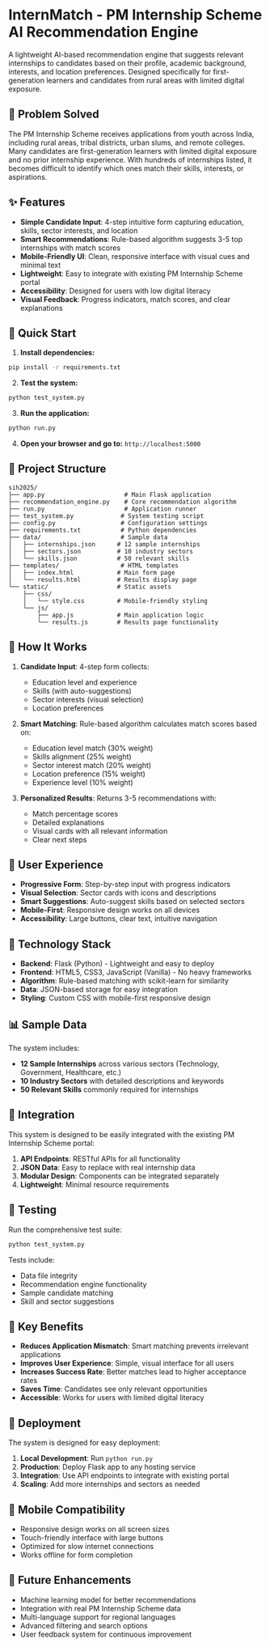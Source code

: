 # InternMatch - PM Internship Scheme AI Recommendation Engine

A lightweight AI-based recommendation engine that suggests relevant internships to candidates based on their profile, academic background, interests, and location preferences. Designed specifically for first-generation learners and candidates from rural areas with limited digital exposure.

## 🎯 Problem Solved

The PM Internship Scheme receives applications from youth across India, including rural areas, tribal districts, urban slums, and remote colleges. Many candidates are first-generation learners with limited digital exposure and no prior internship experience. With hundreds of internships listed, it becomes difficult to identify which ones match their skills, interests, or aspirations.

## ✨ Features

- **Simple Candidate Input**: 4-step intuitive form capturing education, skills, sector interests, and location
- **Smart Recommendations**: Rule-based algorithm suggests 3-5 top internships with match scores
- **Mobile-Friendly UI**: Clean, responsive interface with visual cues and minimal text
- **Lightweight**: Easy to integrate with existing PM Internship Scheme portal
- **Accessibility**: Designed for users with low digital literacy
- **Visual Feedback**: Progress indicators, match scores, and clear explanations

## 🚀 Quick Start

1. **Install dependencies:**
```bash
pip install -r requirements.txt
```

2. **Test the system:**
```bash
python test_system.py
```

3. **Run the application:**
```bash
python run.py
```

4. **Open your browser and go to:** `http://localhost:5000`

## 📁 Project Structure

```
sih2025/
├── app.py                      # Main Flask application
├── recommendation_engine.py    # Core recommendation algorithm
├── run.py                      # Application runner
├── test_system.py             # System testing script
├── config.py                  # Configuration settings
├── requirements.txt           # Python dependencies
├── data/                      # Sample data
│   ├── internships.json      # 12 sample internships
│   ├── sectors.json          # 10 industry sectors
│   └── skills.json           # 50 relevant skills
├── templates/                 # HTML templates
│   ├── index.html            # Main form page
│   └── results.html          # Results display page
└── static/                   # Static assets
    ├── css/
    │   └── style.css         # Mobile-friendly styling
    └── js/
        ├── app.js            # Main application logic
        └── results.js        # Results page functionality
```

## 🧠 How It Works

1. **Candidate Input**: 4-step form collects:
   - Education level and experience
   - Skills (with auto-suggestions)
   - Sector interests (visual selection)
   - Location preferences

2. **Smart Matching**: Rule-based algorithm calculates match scores based on:
   - Education level match (30% weight)
   - Skills alignment (25% weight)
   - Sector interest match (20% weight)
   - Location preference (15% weight)
   - Experience level (10% weight)

3. **Personalized Results**: Returns 3-5 recommendations with:
   - Match percentage scores
   - Detailed explanations
   - Visual cards with all relevant information
   - Clear next steps

## 🎨 User Experience

- **Progressive Form**: Step-by-step input with progress indicators
- **Visual Selection**: Sector cards with icons and descriptions
- **Smart Suggestions**: Auto-suggest skills based on selected sectors
- **Mobile-First**: Responsive design works on all devices
- **Accessibility**: Large buttons, clear text, intuitive navigation

## 🔧 Technology Stack

- **Backend**: Flask (Python) - Lightweight and easy to deploy
- **Frontend**: HTML5, CSS3, JavaScript (Vanilla) - No heavy frameworks
- **Algorithm**: Rule-based matching with scikit-learn for similarity
- **Data**: JSON-based storage for easy integration
- **Styling**: Custom CSS with mobile-first responsive design

## 📊 Sample Data

The system includes:
- **12 Sample Internships** across various sectors (Technology, Government, Healthcare, etc.)
- **10 Industry Sectors** with detailed descriptions and keywords
- **50 Relevant Skills** commonly required for internships

## 🔌 Integration

This system is designed to be easily integrated with the existing PM Internship Scheme portal:

1. **API Endpoints**: RESTful APIs for all functionality
2. **JSON Data**: Easy to replace with real internship data
3. **Modular Design**: Components can be integrated separately
4. **Lightweight**: Minimal resource requirements

## 🧪 Testing

Run the comprehensive test suite:
```bash
python test_system.py
```

Tests include:
- Data file integrity
- Recommendation engine functionality
- Sample candidate matching
- Skill and sector suggestions

## 🎯 Key Benefits

- **Reduces Application Mismatch**: Smart matching prevents irrelevant applications
- **Improves User Experience**: Simple, visual interface for all users
- **Increases Success Rate**: Better matches lead to higher acceptance rates
- **Saves Time**: Candidates see only relevant opportunities
- **Accessible**: Works for users with limited digital literacy

## 🚀 Deployment

The system is designed for easy deployment:

1. **Local Development**: Run `python run.py`
2. **Production**: Deploy Flask app to any hosting service
3. **Integration**: Use API endpoints to integrate with existing portal
4. **Scaling**: Add more internships and sectors as needed

## 📱 Mobile Compatibility

- Responsive design works on all screen sizes
- Touch-friendly interface with large buttons
- Optimized for slow internet connections
- Works offline for form completion

## 🔮 Future Enhancements

- Machine learning model for better recommendations
- Integration with real PM Internship Scheme data
- Multi-language support for regional languages
- Advanced filtering and search options
- User feedback system for continuous improvement
